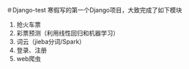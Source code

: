 ＃Django-test
寒假写的第一个Django项目，大致完成了如下模块  
1. 抢火车票
1. 彩票预测（利用线性回归和机器学习）
1. 词云（jieba分词/Spark）
1. 登录、注册
1. web爬虫
